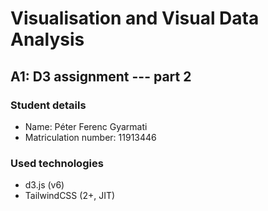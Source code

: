 # Visualisation and Visual Data Analysis

## A1: D3 assignment --- part 2

### Student details

- Name: Péter Ferenc Gyarmati
- Matriculation number: 11913446

### Used technologies

- d3.js (v6)
- TailwindCSS (2+, JIT)
